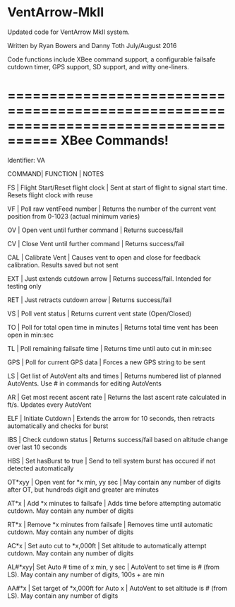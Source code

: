 # VentArrow-MkII

Updated code for VentArrow MkII system.  

Written by Ryan Bowers and Danny Toth July/August 2016

Code functions include XBee command support, a configurable failsafe cutdown timer, GPS support, SD support, and witty one-liners.

====================================================================================
XBee Commands!
====================================================================================

Identifier: VA

COMMAND|              FUNCTION               | NOTES 

FS     | Flight Start/Reset flight clock     | Sent at start of flight to signal start time. Resets flight clock with reuse

VF	   | Poll raw ventFeed number			 | Returns the number of the current vent position from 0-1023 (actual minimum varies)
  
OV     | Open vent until further command     | Returns success/fail

CV     | Close Vent until further command    | Returns success/fail

CAL	   | Calibrate Vent						 | Causes vent to open and close for feedback calibration. Results saved but not sent

EXT    | Just extends cutdown arrow          | Returns success/fail. Intended for testing only

RET    | Just retracts cutdown arrow         | Returns success/fail

VS     | Poll vent status                    | Returns current vent state (Open/Closed)

TO     | Poll for total open time in minutes | Returns total time vent has been open in min:sec

TL     | Poll remaining failsafe time        | Returns time until auto cut in min:sec

GPS	   | Poll for current GPS data			 | Forces a new GPS string to be sent

LS	   | Get list of AutoVent alts and times | Returns numbered list of planned AutoVents. Use # in commands for editing AutoVents

AR	   | Get most recent ascent rate		 | Returns the last ascent rate calculated in ft/s. Updates every AutoVent

ELF    | Initiate Cutdown					 | Extends the arrow for 10 seconds, then retracts automatically and checks for burst

IBS    | Check cutdown status                | Returns success/fail based on altitude change over last 10 seconds

HBS	   | Set hasBurst to true				 | Send to tell system burst has occured if not detected automatically

OT*xyy | Open vent for *x min, yy sec		 | May contain any number of digits after OT, but hundreds digit and greater are minutes

AT*x   | Add *x minutes to failsafe          | Adds time before attempting automatic cutdown. May contain any number of digits

RT*x   | Remove *x minutes from failsafe	 | Removes time until automatic cutdown. May contain any number of digits

AC*x   | Set auto cut to *x,000ft			 | Set altitude to automatically attempt cutdown. May contain any number of digits

AL#*xyy| Set Auto # time of x min, y sec	 | AutoVent to set time is # (from LS). May contain any number of digits, 100s + are min

AA#*x  | Set target of *x,000ft for Auto x	 | AutoVent to set altitude is # (from LS). May contain any number of digits